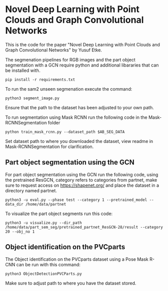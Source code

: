 # Novel Deep Learning with Point Clouds and Graph Convolutional Networks
This is the code for the paper "Novel Deep Learning with Point Clouds and Graph
Convolutional Networks" by Yusuf Etke.

The segmenation pipelines for RGB images and the part object segmentation with a GCN require python and additional libararies that can be installed with.

	pip install -r requirements.txt

To run the sam2 unseen segmenation execute the command:

	python3 segment_image.py

Ensure that the path to the dataset has been adjusted to your own path.

To run segmentation using Mask RCNN run the following code in the Mask-RCNNSegmentation folder

	python train_mask_rcnn.py --dataset_path $AB_SEG_DATA
	
Set dataset path to where you downloaded the dataset, view readme in Mask-RCNNSegmentation for clarification.

## Part object segmentation using the GCN
For part object segmentation using the GCN run the following code, using the pretrained ResGCN, category refers to categories from partnet, make sure to request access on https://shapenet.org/ and place the dataset in a directory named partnet.

	python3 -u eval.py --phase test --category 1 --pretrained_model --data_dir /home/data/partnet

To visualize the part object segments run this code:

	python3 -u visualize.py --dir_path /home/data/part_sem_seg/pretrained_partnet_ResGCN-28/result --category 20 --obj_no 1
	
## Object identification on the PVCparts
The Object identification on the PVCparts dataset using a Pose Mask R-CNN can be run with this command:

	python3 ObjectDetectionPVCParts.py

Make sure to adjust path to where you have the dataset stored.
